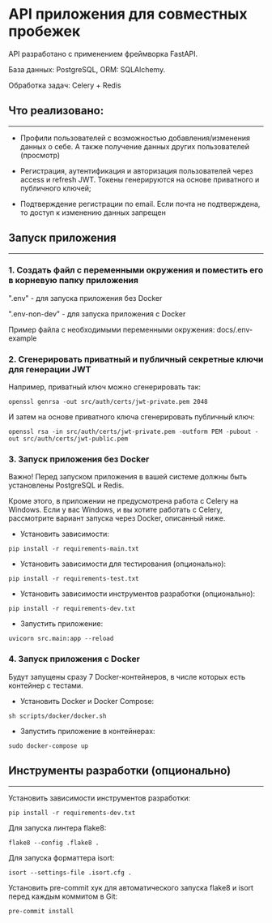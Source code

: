 # API приложения для совместных пробежек

API разработано с применением фреймворка FastAPI. 

База данных: PostgreSQL, ORM: SQLAlchemy. 

Обработка задач: Celery + Redis

## Что реализовано:
___________________________________________

- Профили пользователей с возможностью добавления/изменения данных о себе. А также получение данных других пользователей (просмотр)


- Регистрация, аутентификация и авторизация пользователей через access и refresh JWT. Токены генерируются на основе приватного и публичного ключей;


- Подтверждение регистрации по email. Если почта не подтверждена, то доступ к изменению данных запрещен


## Запуск приложения
___________________________________________

### 1. Создать файл c переменными окружения и поместить его в корневую папку приложения

".env" - для запуска приложения без Docker

".env-non-dev" - для запуска приложения с Docker

Пример файла с необходимыми переменными окружения: docs/.env-example

### 2. Сгенерировать приватный и публичный секретные ключи для генерации JWT

Например, приватный ключ можно сгенерировать так:
````
openssl genrsa -out src/auth/certs/jwt-private.pem 2048
````
И затем на основе приватного ключа сгенерировать публичный ключ:
````
openssl rsa -in src/auth/certs/jwt-private.pem -outform PEM -pubout -out src/auth/certs/jwt-public.pem
````

### 3. Запуск приложения без Docker

Важно! Перед запуском приложения в вашей системе должны быть установлены PostgreSQL и Redis. 

Кроме этого, в приложении не предусмотрена работа с Celery на Windows. Если у вас Windows, и вы хотите работать с Celery, рассмотрите вариант запуска через Docker, описанный ниже.

- Установить зависимости:
````
pip install -r requirements-main.txt
````

- Установить зависимости для тестирования (опционально):
````
pip install -r requirements-test.txt
````

- Установить зависимости инструментов разработки (опционально):
````
pip install -r requirements-dev.txt
````

- Запустить приложение:
````
uvicorn src.main:app --reload
````

### 4. Запуск приложения с Docker

Будут запущены сразу 7 Docker-контейнеров, в числе которых есть контейнер с тестами.

- Установить Docker и Docker Compose:
````
sh scripts/docker/docker.sh
````

- Запустить приложение в контейнерах:
````
sudo docker-compose up
````

## Инструменты разработки (опционально)
___________________________________________

Установить зависимости инструментов разработки:
````
pip install -r requirements-dev.txt
````

Для запуска линтера flake8:
````
flake8 --config .flake8 .
````

Для запуска форматтера isort:
````
isort --settings-file .isort.cfg .
````

Установить pre-commit хук для автоматического запуска flake8 и isort перед каждым коммитом в Git:
````
pre-commit install
````
